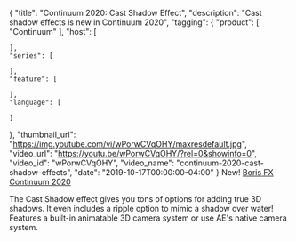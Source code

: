 {
  "title": "Continuum 2020: Cast Shadow Effect",
  "description": "Cast shadow effects is new in Continuum 2020",
  "tagging": {
    "product": [
      "Continuum"
    ],
    "host": [

    ],
    "series": [

    ],
    "feature": [

    ],
    "language": [

    ]
  },
  "thumbnail_url": "https://img.youtube.com/vi/wPorwCVqOHY/maxresdefault.jpg",
  "video_url": "https://youtu.be/wPorwCVqOHY/?rel=0&showinfo=0",
  "video_id": "wPorwCVqOHY",
  "video_name": "continuum-2020-cast-shadow-effects",
  "date": "2019-10-17T00:00:00-04:00"
}
New! [Boris FX Continuum 2020](https://borisfx.com/products/continuum/ "Boris FX Continuum")

The Cast Shadow effect gives you tons of options for adding true 3D shadows. It even includes a ripple option to mimic a shadow over water! Features a built-in animatable 3D camera system or use AE's native camera system.
